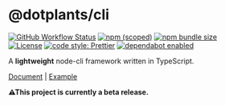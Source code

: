 # @dotplants/cli

[![GitHub Workflow Status](https://img.shields.io/github/workflow/status/dotplants/cli/Node%20CI?style=for-the-badge)](https://github.com/dotplants/cli/actions)
[![npm (scoped)](https://img.shields.io/npm/v/@dotplants/cli?style=for-the-badge)](https://github.com/dotplants/cli/releases)
[![npm bundle size](https://img.shields.io/bundlephobia/min/@dotplants/cli?style=for-the-badge)](https://npm.im/@dotplants/cli)  
[![License](https://img.shields.io/github/license/dotplants/cli?style=for-the-badge)](https://github.com/dotplants/cli/blob/master/LICENSE)
[![code style: Prettier](https://img.shields.io/badge/code_style-prettier-ff69b4.svg?style=for-the-badge&logo=prettier)](https://prettier.io/)
[![dependabot enabled](https://img.shields.io/badge/dependabot-enabled-0366D6.svg?style=for-the-badge&logo=dependabot)](https://github.com/dotplants/cli/pulls?utf8=%E2%9C%93&q=is%3Apr+label%3Adependencies+)

A **lightweight** node-cli framework written in TypeScript.

[Document](https://github.com/dotplants/cli/tree/master/docs) | [Example](https://github.com/dotplants/cli/tree/master/example)

**⚠This project is currently a beta release.**
